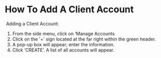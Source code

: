 # How To Add A Client Account

<p> Adding a Client Account:</p>
<ol>
<li>From the side menu, click on ‘Manage Accounts </li>
<li>Click on the '+' sign located at the far right within the green header.</li>
<li>A pop-up box will appear; enter the information.</li>
<li>Click ‘CREATE’. A list of all accounts will appear.<br/><br/></li>
</ol>